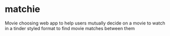 # matchie
Movie choosing web app to help users mutually decide on a movie to watch in a tinder styled format to find movie matches between them

